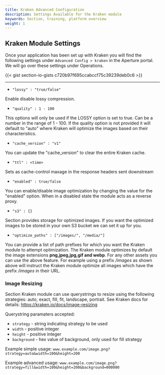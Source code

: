 ```yaml
---
title: Kraken Advanced Configuration
description: Settings Available for the Kraken module
keywords: Section, training, platform overview
weight: 1
---
```


## Kraken Module Settings

Once your application has been set up with Kraken you will find the following settings under `Advanced Config > kraken` in the Aperture portal. We will go over these settings under Operations.

{{< gist section-io-gists c720b97f695ccabccf75c39239deb0c6 >}}

---


- `"lossy" : "true/false"`

Enable disable lossy compression.

- `"quality" : 1 - 100`

 This options will only be used if the LOSSY option is set to true. Can be a number in the range of 1 - 100. If the quality option is not provided it will default to "auto" where Kraken will optimize the images based on their characteristics.



- `"cache_version" : "v1"`

You can update the "cache_version" to clear the entire Kraken cache.


- `"ttl" : <time>`

Sets as cache-control maxage in the response headers sent downstream


- `"enabled" : true/false`

You can enable/disable image optimization by changing the value for the "enabled" option. When in a disabled state the module acts as a reverse proxy.

- `"s3" : {}`

Section provides storage for optimized images. If you want the optimized images to be stored in your own S3 bucket we can set it up for you.

- `"optimize_paths" : ["/images/", "/media/"]`

You can provide a list of path prefixes for which you want the Kraken module to attempt optimization. The Kraken module optimizes by default the image extensions **png,jpeg,jpg,gif and webp**. For any other assets you can use the above feature. For example using a prefix */images* as shown above will instruct the Kraken module optimize all images which have the prefix */images* in their URL.

### Image Resizing

Section Kraken module can use querystrings to resize using the following strategies: auto, exact, fill, fit, landscape, portrait. See Kraken docs for details: https://kraken.io/docs/image-resizing

Querystring paramaters accepted:
- `strategy`  - string indicating strategy to be used
- `width` - positive integer
- `height` - positive integer
- `background` - hex value of background, only used for fill strategy

Example simple usage:
`www.example.com/image.png?strategy=auto&width=100&height=200`

Example advanced usage:
`www.example.com/image.png?strategy=fill&width=100&height=200&background=000000`
